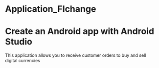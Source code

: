 # Application_FIchange
# Create an Android app with Android Studio
This application allows you to receive customer orders to buy and sell digital currencies
